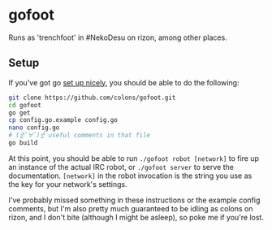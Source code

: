 # gofoot

Runs as 'trenchfoot' in #NekoDesu on rizon, among other places.

## Setup

If you've got go [set up nicely][gosetup], you should be able to do the
following:

```bash
git clone https://github.com/colons/gofoot.git
cd gofoot
go get
cp config.go.example config.go
nano config.go
# (☝ﾟ∀ﾟ)☝ useful comments in that file
go build
```

At this point, you should be able to run `./gofoot robot [network]` to fire up
an instance of the actual IRC robot, or `./gofoot server` to serve the
documentation. `[network]` in the robot invocation is the string you use as the
key for your network's settings.

I've probably missed something in these instructions or the example config
comments, but I'm also pretty much guaranteed to be idling as colons on rizon,
and I don't bite (although I might be asleep), so poke me if you're lost.

[gosetup]: http://golang.org/doc/install
